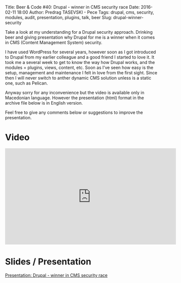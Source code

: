 Title: Beer & Code #40: Drupal - winner in CMS security race
Date: 2016-02-11 18:00
Author: Predrag TASEVSKI - Pece
Tags:  drupal, cms, security, modules, audit, presentation, plugins, talk, beer
Slug: drupal-winner-security

Take a look at my understanding for a Drupal security approach. Drinking beer and giving presentation why Drupal for me is a winner when it comes in CMS (Content Management System) security.

I have used WordPress for several years, however soon as I got introduced to Drupal from my earlier colleague and a good friend I started to love it. It took me a several week to get to know the way how Drupal works, and the modules = plugins, views, content, etc. Soon as I've seen how easy is the setup, management and maintenance I felt in love from the first sight. Since then I will never switch to anther dynamic CMS solution unless is a static one, such as Pelican.

Anyway sorry for any inconvenience but the video is available only in Macedonian language. However the presentation (html) format in the archive file below is in English version.

Feel free to give any comments below or suggestions to improve the presentation.

# Video

<iframe width="560" height="315" src="https://www.youtube.com/embed/TRTEjyi_7-A" frameborder="0" allowfullscreen></iframe>

# Slides / Presentation

[Presentation: Drupal - winner in CMS security race][b7b9b9a0]

  [b7b9b9a0]: https://www.dropbox.com/s/3prsxwkhcl2onyk/drupal-winner-ppt.zip?dl=0 "Dropbox: Presentation"
